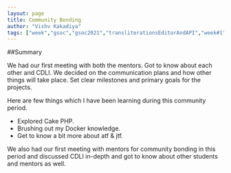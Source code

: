 ```yaml
---
layout: page
title: Community Bonding
author: "Vishv Kakadiya"
tags: ["week","gsoc","gsoc2021","transliterationsEditorAndAPI","week#1","eval#1"]
---
```


##Summary

We had our first meeting with both the mentors. Got to know about each other and CDLI. We decided on the communication plans and how other things will take place. Set clear milestones and primary goals for the projects.
 
Here are few things which I have been learning during this community period.
 * Explored Cake PHP.
 * Brushing out my Docker knowledge.
 * Get to know a bit more about atf & jtf.

We also had our first meeting with mentors for community bonding in this period and discussed CDLI in-depth and got to know about other students and mentors as well.
 